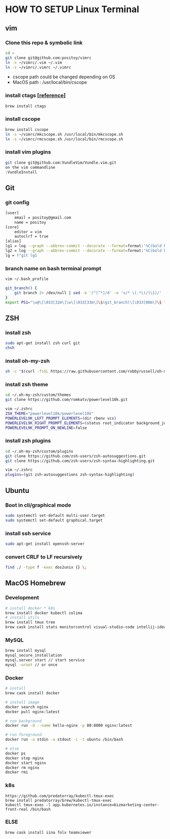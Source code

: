 # HOW TO SETUP Linux Terminal

## vim

### Clone this repo & symbolic link

```bash
cd ~  
git clone git@github.com:positoy/vimrc  
ln -s ~/vimrc/.vim ~/.vim  
ln -s ~/vimrc/.vimrc ~/.vimrc  
```
* cscope path could be changed depending on OS  
* MacOS path : /usr/local/bin/cscope  

### install ctags [[reference](https://ysoh.wordpress.com/2012/04/09/%EB%A6%AC%EB%88%85%EC%8A%A4-%EC%BB%A4%EB%84%90-%EA%B0%9C%EB%B0%9C%EC%9D%84-%EC%9C%84%ED%95%9C-vim-%EC%84%A4%EC%A0%95-vimrc/)]

```bash
brew install ctags  
```

### install cscope

```bash
brew install cscope  
ln -s ~/vimrc/mkcscope.sh /usr/local/bin/mkcscope.sh  
ln -s ~/vimrc/rmcscope.sh /usr/local/bin/rmcscope.sh  
```

### install vim plugins

```bash
git clone git@github.com:VundleVim/Vundle.vim.git
on the vim commandline  
:VundleInstall  
```



## Git

### git config

```bash
[user]
	email = positoy@gmail.com
	name = positoy
[core]
	editor = vim
	autoclrf = true
[alias]
lg1 = log --graph --abbrev-commit --decorate --format=format:'%C(bold blue)%h%C(reset) - %C(bold green)(%ar)%C(reset) %C(white)%s%C(reset) %C(dim white)- %an%C(reset)%C(bold yellow)%d%C(reset)' --all
lg2 = log --graph --abbrev-commit --decorate --format=format:'%C(bold blue)%h%C(reset) - %C(bold cyan)%aD%C(reset) %C(bold green)(%ar)%C(reset)%C(bold yellow)%d%C(reset)%n''          %C(white)%s%C(reset) %C(dim white)- %an%C(reset)' --all
lg = !"git lg1
```

### branch name on bash terminal prompt

```bash
vim ~/.bash_profile

git_branch() {
    git branch 2> /dev/null | sed -e '/^[^*]/d' -e 's/* \(.*\)/(\1)/'
}
export PS1="\u@\[\033[32m\]\w\[\033[33m\]\$(git_branch)\[\033[00m\]\$ " 
```



## ZSH

### install zsh
```bash
sudo apt-get install zsh curl git
chsh
```
### install oh-my-zsh
```bash
sh -c "$(curl -fsSL https://raw.githubusercontent.com/robbyrussell/oh-my-zsh/master/tools/install.sh)"
```

### install zsh theme
```bash
cd ~/.oh-my-zsh/custom/themes
git clone https://github.com/romkatv/powerlevel10k.git

vim ~/.zshrc
ZSH_THEME="powerlevel10k/powerlevel10k"
POWERLEVEL9K_LEFT_PROMPT_ELEMENTS=(dir rbenv vcs)
POWERLEVEL9K_RIGHT_PROMPT_ELEMENTS=(status root_indicator background_jobs history time)
POWERLEVEL9K_PROMPT_ON_NEWLINE=false
```

### install zsh plugins

```bash
cd ~/.oh-my-zsh/custom/plugins
git clone https://github.com/zsh-users/zsh-autosuggestions.git
git clone https://github.com/zsh-users/zsh-syntax-highlighting.git

vim ~/.zshrc
plugins=(git zsh-autosuggestions zsh-syntax-highlighting)

```



## Ubuntu

### Boot in cli/graphical mode

```bash
sudo systemctl set-default multi-user.target
sudo systemctl set-default graphical.target
```

### install ssh service

```bash
sudo apt-get install openssh-server
```

### convert CRLF to LF recursively

```bash
find ./ -type f -exec dos2unix {} \;
```



## MacOS Homebrew

### Development
``` bash
# install docker * k8s
brew install docker kubectl colima
# install utils
brew install tmux tree
brew cask install stats monitorcontrol visual-studio-code intellij-idea iterm2 mysqlworkbench postman sourcetree homebrew/cask-fonts/font-d2coding
```

### MySQL

```bash
brew install mysql
mysql_secure_installation
mysql.server start // start service
mysql -uroot // or once
```

### Docker

```bash
# install
brew cask install docker

# install image
docker search nginx
docker pull nginx:latest

# run background
docker run -d --name hello-nginx -p 80:8000 nginx:latest

# run foreground
docker run -a stdin -a stdout -i -t ubuntu /bin/bash

# else
docker ps
docker stop nginx
docker start nginx
docker rm nginx
docker rmi
```

### k8s
```
https://github.com/predatorray/kubectl-tmux-exec
brew install predatorray/brew/kubectl-tmux-exec
kubectl tmux-exec -l app.kubernetes.io/instance=bizmarketing-center-front-real /bin/bash
```

### ELSE

``` bash
brew cask install iina folx teamviewer
```

